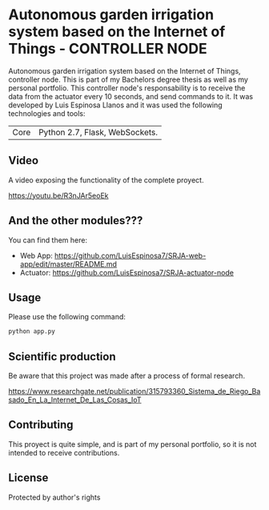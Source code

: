 # Autonomous garden irrigation system based on the Internet of Things - CONTROLLER NODE

Autonomous garden irrigation system based on the Internet of Things, controller node. This is part of my Bachelors degree thesis as well
as my personal portfolio. This controller node's responsability is to receive the data from the actuator every 10 seconds, and send commands to it. It was developed by Luis Espinosa Llanos and it was used the following technologies and tools: 

<table style="width:100%">
  <tr>
    <td>
  	Core	
    </td>
    <td>
  	Python 2.7, Flask, WebSockets.
    </td>
  </tr>
</table>

## Video
A video exposing the functionality of the complete proyect.

https://youtu.be/R3nJAr5eoEk

## And the other modules???
You can find them here:

- Web App: https://github.com/LuisEspinosa7/SRJA-web-app/edit/master/README.md
- Actuator: https://github.com/LuisEspinosa7/SRJA-actuator-node


## Usage
Please use the following command:

```bash
python app.py
```

## Scientific production
Be aware that this project was made after a process of formal research.

https://www.researchgate.net/publication/315793360_Sistema_de_Riego_Basado_En_La_Internet_De_Las_Cosas_IoT


## Contributing
This proyect is quite simple, and is part of my personal portfolio, so it is not intended to receive contributions.


## License
Protected by author's rights
